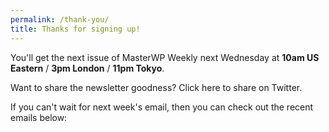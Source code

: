 ```yaml
---
permalink: /thank-you/
title: Thanks for signing up!
---
```

You'll get the next issue of MasterWP Weekly next Wednesday at **10am US Eastern** / **3pm London** / **11pm Tokyo**.

Want to share the newsletter goodness? Click here to share on Twitter.

If you can't wait for next week's email, then you can check out the recent emails below:

<script language="javascript"
    src="//masterwp.us13.list-manage.com/generate-js/?u=bf5d11ade9be022f552b86e69&amp;fid=6313&amp;show=5"
    type="text/javascript"></script>
